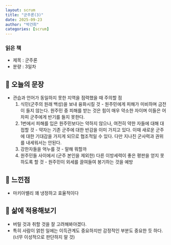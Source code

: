 ```yaml
---
layout: scrum
title: "군주론(3)"
date: 2025-09-23
author: "박건희"
categories: [scrum]
---
```


### 읽은 책
- 제목 : 군주론
- 분량 : 3일차

## 📝 오늘의 문장
- 관습과 언어가 동일하지 못한 지역을 점력했을 때 주의할 점 
    1. 식민(군주의 원래 백성)을 보내 융화시킬 것 - 원주민에게 피해가 미비하며 금전이 들지 않는다. 원주민 중 피해를 받는 것은 힘이 매우 약소한 자이며 이들은 어차피 군주에게 반기를 들지 못한다.
    2. 1번에서 피해를 입은 원주민보다는 약하지 않으나, 여전히 약한 자들에 대해 대접할 것 - 약자는 기존 군주에 대한 반감을 이미 가지고 있다. 이때 새로운 군주에 대한 기대감을 가지게 되므로 협조적일 수 있다. 다만 지나친 군사력과 권위를 내세워서는 안된다.
    3. 강한자들을 억누를 것 - 말해 뭐할까
    4. 원주민들 사이에서 (군주 본인을 제외한) 다른 이방세력이 좋은 평판을 얻지 못하도록 할 것 - 원주민이 외세를 끌여들여 봉기하는 것을 예방

## 💭 느낀점
- 마키아밸리 꽤 냉정하고 효율적이다

## 🎯 삶에 적용해보기 
- 버릴 것과 취할 것을 잘 고려해봐야겠다.
- 특히 사람이 얽힌 일에는 이득관계도 중요하지만 감정적인 부분도 중요한 듯 하다. (너무 이성적으로 판단하지 말 것)